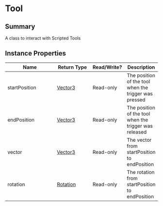 
# Tool

## Summary
A class to interact with Scripted Tools


## Instance Properties

<table>
<thead><tr><th width="225">Name</th><th width="160">Return Type</th><th width="80">Read/Write?</th><th>Description</th></tr></thead>
<tbody>
<tr><td>startPosition</td><td><a href="vector3.md">Vector3</a></td><td>Read-only</td><td>The position of the tool when the trigger was pressed</td></tr>
<tr><td>endPosition</td><td><a href="vector3.md">Vector3</a></td><td>Read-only</td><td>The position of the tool when the trigger was released</td></tr>
<tr><td>vector</td><td><a href="vector3.md">Vector3</a></td><td>Read-only</td><td>The vector from startPosition to endPosition</td></tr>
<tr><td>rotation</td><td><a href="rotation.md">Rotation</a></td><td>Read-only</td><td>The rotation from startPosition to endPosition</td></tr>
</tbody></table>




